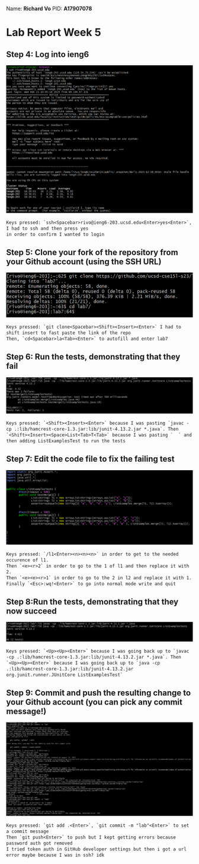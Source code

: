 Name: **Richard Vo** 
PID: **A17907078**

# Lab Report Week 5

## Step 4: Log into ieng6
![alt text](image-2.png)
```
Keys pressed: `ssh<Spacebar>rivo@ieng6-203.ucsd.edu<Enter>yes<Enter>`, I had to ssh and then press yes 
in order to confirm I wanted to login
```
## Step 5: Clone your fork of the repository from your Github account (using the SSH URL)
![alt text](image-3.png)
```
Keys pressed: `git clone<Spacebar><Shift><Insert><Enter>` I had to shift insert to fast paste the link of the repo
Then, `cd<Spacebar>la<Tab><Enter>` to autofill and enter lab7
```
## Step 6: Run the tests, demonstrating that they fail
![alt text](image-4.png)
```
Keys pressed: `<Shift><Insert><Enter>` because I was pasting `javac -cp .:lib/hamcrest-core-1.3.jar:lib/junit-4.13.2.jar *.java`. Then `<Shift><Insert><Space>List<Tab>T<Tab>` because I was pasting `  ` and then adding ListExamplesTest to run the tests
```
## Step 7: Edit the code file to fix the failing test
![alt text](image-5.png)
```
Keys pressed: `/l1<Enter><n><n><n>` in order to get to the needed occurence of l1.
Then `<e><r>2` in order to go to the 1 of l1 and then replace it with 2.
Then `<e><e><r>1` in order to go to the 2 in l2 and replace it with 1.
Finally `<Esc>:wq!<Enter>` to go into normal mode write and quit
```
## Step 8:Run the tests, demonstrating that they now succeed
![alt text](image-6.png)
```
Keys pressed: `<Up><Up><Enter>` because I was going back up to `javac -cp .:lib/hamcrest-core-1.3.jar:lib/junit-4.13.2.jar *.java`. Then `<Up><Up><Enter>` because I was going back up to `java -cp .:lib/hamcrest-core-1.3.jar:lib/junit-4.13.2.jar org.junit.runner.JUnitCore ListExamplesTest`
```
## Step 9: Commit and push the resulting change to your Github account (you can pick any commit message!)
![alt text](image-7.png)
```
Keys pressed: `git add .<Enter>`, `git commit -m "lab"<Enter>` to set a commit message
Then `git push<Enter>` to push but I kept getting errors because password auth got removed
I tried token auth in GitHub developer settings but then i got a url error maybe because I was in ssh? idk
```
